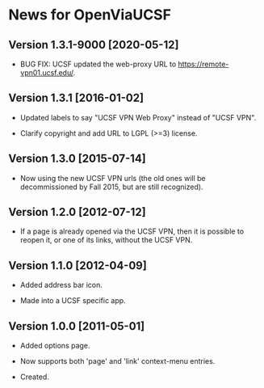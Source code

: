 # News for OpenViaUCSF


## Version 1.3.1-9000 [2020-05-12]

 * BUG FIX: UCSF updated the web-proxy URL to https://remote-vpn01.ucsf.edu/.


## Version 1.3.1 [2016-01-02]

 * Updated labels to say "UCSF VPN Web Proxy" instead of "UCSF VPN".
 
 * Clarify copyright and add URL to LGPL (>=3) license.


## Version 1.3.0 [2015-07-14]

 * Now using the new UCSF VPN urls (the old ones will be decommissioned by
   Fall 2015, but are still recognized).


## Version 1.2.0 [2012-07-12]

 * If a page is already opened via the UCSF VPN, then it is possible to
   reopen it, or one of its links, without the UCSF VPN.


## Version 1.1.0 [2012-04-09]

 * Added address bar icon.
 
 * Made into a UCSF specific app.


## Version 1.0.0 [2011-05-01]

 * Added options page.
 
 * Now supports both 'page' and 'link' context-menu entries.
 
 * Created.
